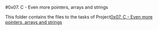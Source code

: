 #0x07. C - Even more pointers, arrays and strings

This folder contains the files to the tasks of Project[0x07. C - Even more pointers, arrays and strings](https://alx-intranet.hbtn.io/projects/218)